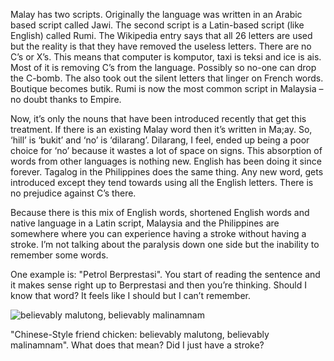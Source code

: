 Malay has two scripts. Originally the language was written in an Arabic based script called Jawi. The second script is a Latin-based script (like English) called Rumi. The Wikipedia entry says that all 26 letters are used but the reality is that they have removed the useless letters. There are no C’s or X’s. This means that computer is komputor, taxi is teksi and ice is ais. Most of it is removing C’s from the language. Possibly so no-one can drop the C-bomb. The also took out the silent letters that linger on French words. Boutique becomes butik. Rumi is now the most common script in Malaysia –no doubt thanks to Empire.

Now, it’s only the nouns that have been introduced recently that get this treatment. If there is an existing Malay word then it’s written in Ma;ay. So, ‘hill’ is ‘bukit’ and ‘no’ is ‘dilarang’. Dilarang, I feel, ended up being a poor choice for ‘no’ because it wastes a lot of space on signs. This absorption of words from other languages is nothing new. English has been doing it since forever. Tagalog in the Philippines does the same thing. Any new word, gets introduced except they tend towards using all the English letters. There is no prejudice against C’s there. 

Because there is this mix of English words, shortened English words and native language in a Latin script, Malaysia and the Philippines are somewhere where you can experience having a stroke without having a stroke. I’m not talking about the paralysis down one side but the inability to remember some words.

One example is: "Petrol Berprestasi". You start of reading the sentence and it makes sense right up to Berprestasi and then you’re thinking. Should I know that word? It feels like I should but I can’t remember.

![believably malutong, believably malinamnam](http://farm6.staticflickr.com/5479/12215639014_c9b0e27427_b.jpg)

"Chinese-Style friend chicken: believably malutong, believably malinamnam". What does that mean? Did I just have a stroke?
